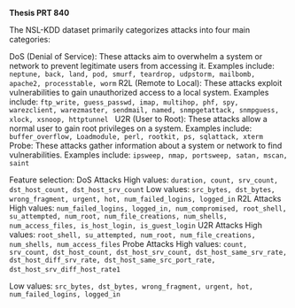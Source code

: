 **Thesis PRT 840**


The NSL-KDD dataset primarily categorizes attacks into four main categories:

DoS (Denial of Service): These attacks aim to overwhelm a system or network to prevent legitimate users from accessing it. Examples include:
`neptune, back, land, pod, smurf, teardrop, udpstorm, mailbomb, apache2, processtable, worm`
R2L (Remote to Local): These attacks exploit vulnerabilities to gain unauthorized access to a local system. Examples include:
`ftp_write, guess_passwd, imap, multihop, phf, spy, warezclient, warezmaster, sendmail, named, snmpgetattack, snmpguess, xlock, xsnoop, httptunnel`   
U2R (User to Root): These attacks allow a normal user to gain root privileges on a system. Examples include:
`buffer_overflow, Loadmodule, perl, rootkit, ps, sqlattack, xterm`
Probe: These attacks gather information about a system or network to find vulnerabilities. Examples include:
`ipsweep, nmap, portsweep, satan, mscan, saint`


Feature selection: 
DoS Attacks
High values: `duration, count, srv_count, dst_host_count, dst_host_srv_count`
Low values: `src_bytes, dst_bytes, wrong_fragment, urgent, hot, num_failed_logins, logged_in`
R2L Attacks
High values: `num_failed_logins, logged_in, num_compromised, root_shell, su_attempted, num_root, num_file_creations, num_shells, num_access_files, is_host_login, is_guest_login`
U2R Attacks
High values: `root_shell, su_attempted, num_root, num_file_creations, num_shells, num_access_files`
Probe Attacks
High values: `count, srv_count, dst_host_count, dst_host_srv_count, dst_host_same_srv_rate, dst_host_diff_srv_rate, dst_host_same_src_port_rate, dst_host_srv_diff_host_rate1`   

Low values: `src_bytes, dst_bytes, wrong_fragment, urgent, hot, num_failed_logins, logged_in`